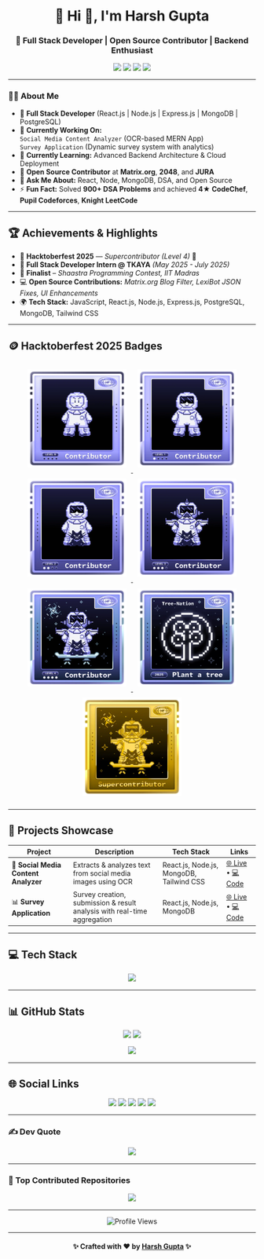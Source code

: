 <h1 align="center">💫 Hi 👋, I'm Harsh Gupta</h1>
<h3 align="center">🚀 Full Stack Developer | Open Source Contributor | Backend Enthusiast</h3>

<p align="center">
  <a href="mailto:hg9336099029@gmail.com"><img src="https://img.shields.io/badge/Email-hg9336099029%40gmail.com-red?logo=gmail&logoColor=white" /></a>
  <a href="https://www.linkedin.com/in/harsh-gupta-0886b1250/"><img src="https://img.shields.io/badge/LinkedIn-Harsh%20Gupta-blue?logo=linkedin&logoColor=white" /></a>
  <a href="https://github.com/hg9336099029"><img src="https://img.shields.io/badge/GitHub-hg9336099029-black?logo=github" /></a>
  <a href="https://portfolio-hg9336099029s-projects.vercel.app/"><img src="https://img.shields.io/badge/Portfolio-Live-green?logo=firefox" /></a>
</p>

---

### 👨‍💻 About Me
- 🎯 **Full Stack Developer** (React.js | Node.js | Express.js | MongoDB | PostgreSQL)
- 🔭 **Currently Working On:**  
  `Social Media Content Analyzer` (OCR-based MERN App)  
  `Survey Application` (Dynamic survey system with analytics)
- 🌱 **Currently Learning:** Advanced Backend Architecture & Cloud Deployment
- 👯 **Open Source Contributor** at **Matrix.org**, **2048**, and **JURA**
- 💬 **Ask Me About:** React, Node, MongoDB, DSA, and Open Source
- ⚡ **Fun Fact:** Solved **900+ DSA Problems** and achieved **4★ CodeChef**, **Pupil Codeforces**, **Knight LeetCode**

---

## 🏆 Achievements & Highlights
- 🧩 **Hacktoberfest 2025** — *Supercontributor (Level 4)* 🌱  
- 💼 **Full Stack Developer Intern @ TKAYA** *(May 2025 - July 2025)*  
- 🥇 **Finalist** – *Shaastra Programming Contest, IIT Madras*  
- 💻 **Open Source Contributions:** *Matrix.org Blog Filter, LexiBot JSON Fixes, UI Enhancements*  
- 🌍 **Tech Stack:** JavaScript, React.js, Node.js, Express.js, PostgreSQL, MongoDB, Tailwind CSS

---

## 🪙 Hacktoberfest 2025 Badges
<p align="center">
  <a href="https://www.holopin.io/@hg9336099029" target="_blank">
    <img src="lvl0-human.webp" alt="Hacktoberfest 2025: Level 3" width="200" style="margin:10px;"/>
    <img src="lvl1-human.webp" alt="Hacktoberfest 2025: Level 3" width="200" style="margin:10px;"/>
    <img src="lvl2-human.webp" alt="Hacktoberfest 2025: Level 4" width="200" style="margin:10px;"/>
    <img src="lvl3-human.webp" alt="Hacktoberfest 2025: Level 3" width="200" style="margin:10px;"/>
    <img src="lvl4-human.webp" alt="Hacktoberfest 2025: Level 4" width="200" style="margin:10px;"/>
    <img src="eyJidWNrZXQiOiJob2xvcGluLWFzc2V0cyIsImtleSI6ImFzc2V0cy9jbWY2NmlrajQwMDAwaWUwNG8xaGRsZGF1IiwiZWRpdHMiOnsicm90YXRlIjpudWxsfX0=.webp" alt="Hacktoberfest 2025: Tree Planted" width="200" style="margin:10px;"/>
    <img src="lvl5-human.webp" alt="Hacktoberfest 2025: Supercontributor" width="200" style="margin:10px;"/>
  </a>
</p>

---

## 🧠 Projects Showcase
| Project | Description | Tech Stack | Links |
|----------|--------------|-------------|--------|
| 🧾 **Social Media Content Analyzer** | Extracts & analyzes text from social media images using OCR | React.js, Node.js, MongoDB, Tailwind CSS | [🌐 Live](https://social-media-content-analyzer-one.vercel.app/) • [💻 Code](https://github.com/hg9336099029/social_media_content.analyzer) |
| 📊 **Survey Application** | Survey creation, submission & result analysis with real-time aggregation | React.js, Node.js, MongoDB | [🌐 Live](https://survey-application-zhbz.onrender.com/) • [💻 Code](https://github.com/hg9336099029/Survey.application) |

---

## 💻 Tech Stack
<p align="center">
  <img src="https://skillicons.dev/icons?i=cpp,js,react,nodejs,express,mongodb,postgresql,tailwind,git,github,linux,vscode&theme=dark" />
</p>

---

## 📊 GitHub Stats
<p align="center">
  <img src="https://github-readme-stats.vercel.app/api?username=hg9336099029&theme=dark&hide_border=false&include_all_commits=true&count_private=true" height="165"/>
  <img src="https://github-readme-stats.vercel.app/api/top-langs/?username=hg9336099029&theme=dark&hide_border=false&layout=compact" height="165"/>
</p>

<p align="center">
  <img src="https://github-readme-streak-stats.herokuapp.com/?user=hg9336099029&theme=dark&hide_border=false" />
</p>

---

## 🌐 Social Links
<p align="center">
  <a href="https://www.linkedin.com/in/harsh-gupta-0886b1250/"><img src="https://img.shields.io/badge/LinkedIn-%230077B5.svg?logo=linkedin&logoColor=white" /></a>
  <a href="https://codeforces.com/profile/Harsh_2O26"><img src="https://img.shields.io/badge/Codeforces-%231F8ACB.svg?logo=codeforces&logoColor=white" /></a>
  <a href="https://www.codechef.com/users/hg9336099029"><img src="https://img.shields.io/badge/CodeChef-%235B4638.svg?logo=codechef&logoColor=white" /></a>
  <a href="https://leetcode.com/u/2200520100123/"><img src="https://img.shields.io/badge/LeetCode-FFA116?logo=leetcode&logoColor=black" /></a>
  <a href="https://atcoder.jp/users/harshgupta_2022"><img src="https://img.shields.io/badge/AtCoder-006400?logo=codeforces&logoColor=white" /></a>
</p>

---

### ✍️ Dev Quote
<p align="center">
  <img src="https://quotes-github-readme.vercel.app/api?type=horizontal&theme=radical" />
</p>

---

### 🧩 Top Contributed Repositories
<p align="center">
  <img src="https://github-contributor-stats.vercel.app/api?username=hg9336099029&limit=5&theme=dark&combine_all_yearly_contributions=true" />
</p>

---

<p align="center">
  <img src="https://komarev.com/ghpvc/?username=hg9336099029&label=Profile%20Views&color=0e75b6&style=flat" alt="Profile Views" />
</p>

---

<h4 align="center">✨ Crafted with ❤️ by <a href="https://portfolio-hg9336099029s-projects.vercel.app/">Harsh Gupta</a> ✨</h4>
